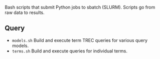 Bash scripts that submit Python jobs to sbatch (SLURM). Scripts go
from raw data to results.

## Query

* `models.sh` Build and execute term TREC queries for various
  query models.
* `terms.sh` Build and execute queries for individual terms.
